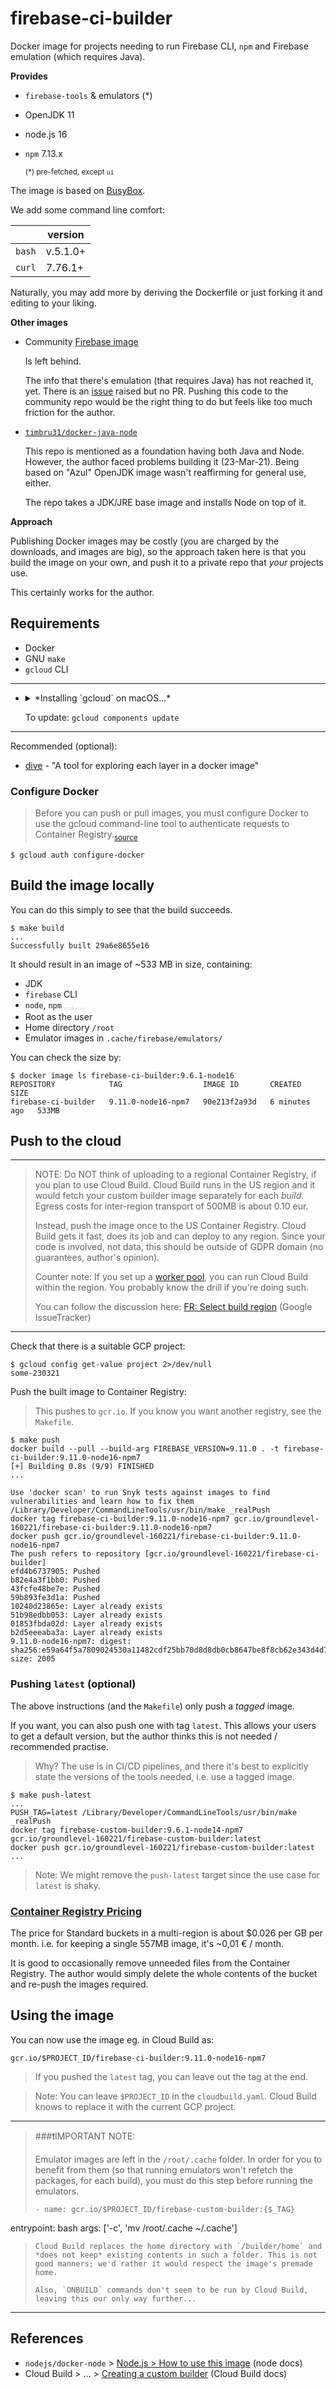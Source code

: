 # firebase-ci-builder

Docker image for projects needing to run Firebase CLI, `npm` and Firebase emulation (which requires Java).

**Provides**

- `firebase-tools` & emulators (*)
- OpenJDK 11
- node.js 16
- `npm` 7.13.x

   <small>(*) pre-fetched, except `ui`</small>

The image is based on [BusyBox](https://en.wikipedia.org/wiki/BusyBox). 

We add some command line comfort:

||version|
|---|---|
|`bash`|v.5.1.0+|
|`curl`|7.76.1+|

Naturally, you may add more by deriving the Dockerfile or just forking it and editing to your liking.

**Other images**

- Community [Firebase image](https://github.com/GoogleCloudPlatform/cloud-builders-community/tree/master/firebase)

  Is left behind. 
  
  The info that there's emulation (that requires Java) has not reached it, yet. There is an [issue](https://github.com/GoogleCloudPlatform/cloud-builders-community/issues/441) raised but no PR. Pushing this code to the community repo would be the right thing to do but feels like too much friction for the author.

- [`timbru31/docker-java-node`](https://github.com/timbru31/docker-java-node)
 
  This repo is mentioned as a foundation having both Java and Node. However, the author faced problems building it (23-Mar-21). Being based on "Azul" OpenJDK image wasn't reaffirming for general use, either. 

  The repo takes a JDK/JRE base image and installs Node on top of it.

**Approach**

Publishing Docker images may be costly (you are charged by the downloads, and images are big), so the approach taken here is that you build the image on your own, and push it to a private repo that *your* projects use.

This certainly works for the author.

## Requirements

- Docker
- GNU `make`
- `gcloud` CLI

---

- <details><summary>*Installing `gcloud` on macOS...*</summary>
   
   1. Download the package from [official installation page](https://cloud.google.com/sdk/docs/install)
   2. Extract in the downloads folder, but then..
   3. Move `google-cloud-sdk` to a location where you'd like it to remain (e.g. `~/bin`).
   
      When you run the install script, the software is installed *in place*. You cannot move it around any more.
      
   4. From here, you can follow the official instructions:

      `./google-cloud-sdk/install.sh`

      `./google-cloud-sdk/bin/gcloud init`
   </details>

   To update: `gcloud components update`

---

Recommended (optional):

- [dive](https://github.com/wagoodman/dive) - "A tool for exploring each layer in a docker image"

### Configure Docker

>Before you can push or pull images, you must configure Docker to use the gcloud command-line tool to authenticate requests to Container Registry.<sub>[source](https://cloud.google.com/container-registry/docs/quickstart)</sub>

```
$ gcloud auth configure-docker
```

## Build the image locally

You can do this simply to see that the build succeeds.

```
$ make build
...
Successfully built 29a6e8655e16
```

It should result in an image of ~533 <!--was:~557, ~706, ~679--> MB in size, containing:

- JDK
- `firebase` CLI
- `node`, `npm` <font color=lightgray><sub><sub><sup>and `yarn`</sup></sub></sub></font>
- Root as the user
- Home directory `/root`
- Emulator images in `.cache/firebase/emulators/`

You can check the size by:

```
$ docker image ls firebase-ci-builder:9.6.1-node16
REPOSITORY            TAG                  IMAGE ID       CREATED         SIZE
firebase-ci-builder   9.11.0-node16-npm7   90e213f2a93d   6 minutes ago   533MB
```


## Push to the cloud

---

>NOTE: Do NOT think of uploading to a regional Container Registry, if you plan to use Cloud Build. Cloud Build runs in the US region and it would fetch your custom builder image separately for each *build*. Egress costs for inter-region transport of 500MB is about 0.10 eur.
>
>Instead, push the image once to the US Container Registry. Cloud Build gets it fast, does its job and can deploy to any region. Since your code is involved, not data, this should be outside of GDPR domain (no guarantees, author's opinion). 
>
>Counter note: If you set up a [worker pool](https://cloud.google.com/sdk/gcloud/reference/alpha/builds/worker-pools/create), you can run Cloud Build within the region. You probably know the drill if you're doing such.
>
>You can follow the discussion here: [FR: Select build region](https://issuetracker.google.com/issues/63480105) (Google IssueTracker)

---

Check that there is a suitable GCP project:

```
$ gcloud config get-value project 2>/dev/null
some-230321
```

Push the built image to Container Registry:

>This pushes to `gcr.io`. If you know you want another registry, see the `Makefile`.

```
$ make push
docker build --pull --build-arg FIREBASE_VERSION=9.11.0 . -t firebase-ci-builder:9.11.0-node16-npm7
[+] Building 0.8s (9/9) FINISHED                                                                                                                                                                                                                          
...

Use 'docker scan' to run Snyk tests against images to find vulnerabilities and learn how to fix them
/Library/Developer/CommandLineTools/usr/bin/make _realPush
docker tag firebase-ci-builder:9.11.0-node16-npm7 gcr.io/groundlevel-160221/firebase-ci-builder:9.11.0-node16-npm7
docker push gcr.io/groundlevel-160221/firebase-ci-builder:9.11.0-node16-npm7
The push refers to repository [gcr.io/groundlevel-160221/firebase-ci-builder]
efd4b6737905: Pushed 
b82e4a3f1bb0: Pushed 
43fcfe48be7e: Pushed 
59b893fe3d1a: Pushed 
10240d23865e: Layer already exists 
51b98edbb053: Layer already exists 
01853fbda02d: Layer already exists 
b2d5eeeaba3a: Layer already exists 
9.11.0-node16-npm7: digest: sha256:e59a64f5a7809024530a11482cdf25bb70d8d8db0cb8647be8f8cb62e343d4d7 size: 2005
```

### Pushing `latest` (optional)

The above instructions (and the `Makefile`) only push a *tagged* image. 

If you want, you can also push one with tag `latest`. This allows your users to get a default version, but the author thinks this is not needed / recommended practise.

>Why? The use is in CI/CD pipelines, and there it's best to explicitly state the versions of the tools needed, i.e. use a tagged image.

```
$ make push-latest
...
PUSH_TAG=latest /Library/Developer/CommandLineTools/usr/bin/make _realPush
docker tag firebase-custom-builder:9.6.1-node14-npm7 gcr.io/groundlevel-160221/firebase-custom-builder:latest
docker push gcr.io/groundlevel-160221/firebase-custom-builder:latest
...
```

>Note: We might remove the `push-latest` target since the use case for `latest` is shaky.


### [Container Registry Pricing](https://cloud.google.com/container-registry/pricing)

The price for Standard buckets in a multi-region is about $0.026 per GB per month.
i.e. for keeping a single 557MB image, it's ~0,01 € / month.

It is good to occasionally remove unneeded files from the Container Registry. The author would simply delete the whole contents of the bucket and re-push the images required.


## Using the image

You can now use the image eg. in Cloud Build as:

```
gcr.io/$PROJECT_ID/firebase-ci-builder:9.11.0-node16-npm7
```

>If you pushed the `latest` tag, you can leave out the tag at the end.

<p></p>

>Note: You can leave `$PROJECT_ID` in the `cloudbuild.yaml`. Cloud Build knows to replace it with the current GCP project.

---
>###❗️IMPORTANT NOTE:
>
>Emulator images are left in the `/root/.cache` folder. In order for you to benefit from them (so that running emulators won't refetch the packages, for each build), you must do this step before running the emulators.
>
>```
>- name: gcr.io/$PROJECT_ID/firebase-custom-builder:{$_TAG}
  entrypoint: bash
  args: ['-c', 'mv /root/.cache ~/.cache']
>```
>Cloud Build replaces the home directory with `/builder/home` and *does not keep* existing contents in such a folder. This is not good manners; we'd rather it would respect the image's premade home.
>
>Also, `ONBUILD` commands don't seem to be run by Cloud Build, leaving this our only way further...

---

## References

- `nodejs/docker-node` > [Node.js > How to use this image](https://github.com/nodejs/docker-node/blob/master/README.md#how-to-use-this-image) (node docs)
- Cloud Build > ... > [Creating a custom builder](https://cloud.google.com/build/docs/configuring-builds/use-community-and-custom-builders#creating_a_custom_builder) (Cloud Build docs)

